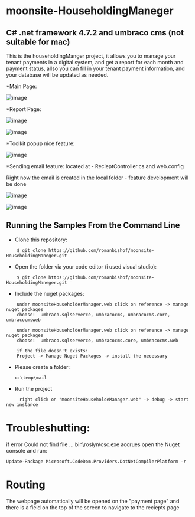 # moonsite-HouseholdingManeger
## C# .net framework 4.7.2 and umbraco cms (not suitable for mac)

This is the householdingManger project, it allows you to manage your tenant payments in a digital system, and get a report for each month and payment status, allso you can fill in your tenant payment information, and your database will be updated as needed. 

*Main Page:

![image](https://github.com/romanbishof/moonsite-HouseholdingManeger/assets/76264579/c61e02a2-9b1d-475f-9cbd-a380b91cd5d9)


*Report Page:

![image](https://github.com/romanbishof/moonsite-HouseholdingManeger/assets/76264579/c84c5761-65ff-4929-8ea6-4cb6a4b63fad)



![image](https://github.com/romanbishof/moonsite-HouseholdingManeger/assets/76264579/03662341-f147-4ad4-92f6-6c79ecfafdee)



*Toolkit popup nice feature:

![image](https://github.com/romanbishof/moonsite-HouseholdingManeger/assets/76264579/2b9744db-00a4-4819-afbc-674aa34027e3)


*Sending email feature:
located at - RecieptController.cs and web.config

Right now the email is created in the local folder - feature development will be done 


![image](https://github.com/romanbishof/moonsite-HouseholdingManeger/assets/76264579/fc4646f2-0194-4577-9450-664c92e85bb0)

![image](https://github.com/romanbishof/moonsite-HouseholdingManeger/assets/76264579/02f0a55c-a018-4cfa-9718-ed1fa5b8f767)



## Running the Samples From the Command Line
* Clone this repository:
```
    $ git clone https://github.com/romanbishof/moonsite-HouseholdingManeger.git
```

* Open the folder via your code editor (i used visual studio):
```
    $ git clone https://github.com/romanbishof/moonsite-HouseholdingManeger.git
```

* Include the nuget packages:
```
    under moonsiteHouseholderManager.web click on reference -> manage nuget packages
    choose:  umbraco.sqlserverce, umbracocms, umbracocms.core, umbracocmsweb

    under moonsiteHouseholderManager.web click on reference -> manage nuget packages
    choose:  umbraco.sqlserverce, umbracocms.core, umbracocms.web

    if the file doesn't exists:
    Project -> Manage Nuget Packages -> install the necessary 

```
* Please create a folder:
  ```
  c:\temp\mail
  ```
* Run the project
```
     right click on "moonsiteHouseholdeManager.web" -> debug -> start new instance
```


# Troubleshutting:
  if error Could not find file ... bin\roslyn\csc.exe accrues
  open the Nuget console and run: 
  ```
  Update-Package Microsoft.CodeDom.Providers.DotNetCompilerPlatform -r
  ```

# Routing
The webpage automatically will be opened on the "payment page" and there is a field on the top of the screen to navigate to the reciepts page
